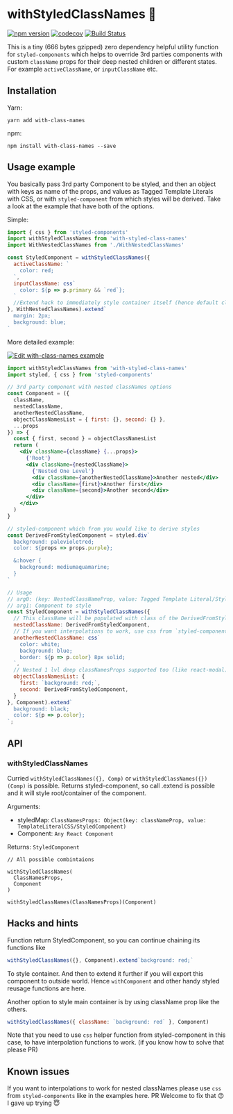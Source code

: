 # withStyledClassNames 🤡 
[![npm version](https://badge.fury.io/js/with-styled-class-names.svg)](https://badge.fury.io/js/with-styled-class-names) [![codecov](https://codecov.io/gh/RIP21/with-styled-class-names/branch/master/graph/badge.svg)](https://codecov.io/gh/RIP21/with-styled-class-names) [![Build Status](https://travis-ci.org/RIP21/with-styled-class-names.svg?branch=master)](https://travis-ci.org/RIP21/with-styled-class-names)

This is a tiny (666 bytes gzipped) zero dependency helpful utility function for `styled-components` which helps 
to override 3rd parties components with custom `className` props for their deep
nested children or different states. For example `activeClassName`, or 
`inputClassName` etc.

## Installation
Yarn:
```
yarn add with-class-names
```
npm:
```
npm install with-class-names --save
```

## Usage example

You basically pass 3rd party Component to be styled, and then an object with
keys as name of the props, and values as Tagged Template Literals with CSS, 
or with `styled-component` from which styles will be derived. 
Take a look at the example that have both of the options.

Simple: 
```jsx harmony
import { css } from 'styled-components'
import withStyledClassNames from 'with-styled-class-names'
import WithNestedClassNames from './WithNestedClassNames'

const StyledComponent = withStyledClassNames({
  activeClassName: `
    color: red;
  `,
  inputClassName: css`
    color: ${p => p.primary && `red`};
  `
  //Extend hack to immediately style container itself (hence default className prop)
}, WithNestedClassNames).extend`
  margin: 2px;
  background: blue;
`
```

More detailed example:

[![Edit with-class-names example](https://codesandbox.io/static/img/play-codesandbox.svg)](https://codesandbox.io/s/k9zzro0wm7)

```jsx harmony
import withStyledClassNames from 'with-styled-class-names'
import styled, { css } from 'styled-components'

// 3rd party component with nested classNames options
const Component = ({
  className,
  nestedClassName,
  anotherNestedClassName,
  objectClassNamesList = { first: {}, second: {} },
  ...props
}) => {
  const { first, second } = objectClassNamesList
  return (
    <div className={className} {...props}>
      {'Root'}
      <div className={nestedClassName}>
        {'Nested One Level'}
        <div className={anotherNestedClassName}>Another nested</div>
        <div className={first}>Another first</div>
        <div className={second}>Another second</div>
      </div>
    </div>
  )
}

// styled-component which from you would like to derive styles
const DerivedFromStyledComponent = styled.div`
  background: palevioletred;
  color: ${props => props.purple};

  &:hover {
    background: mediumaquamarine;
  }
`

// Usage 
// arg0: (key: NestedClassNameProp, value: Tagged Template Literal/StyledComponent)
// arg1: Component to style
const StyledComponent = withStyledClassNames({
  // This className will be populated with class of the DerivedFromStyledComponent  
  nestedClassName: DerivedFromStyledComponent,
  // If you want interpolations to work, use css from `styled-components` (PR welcome 😇)
  anotherNestedClassName: css`
    color: white;
    background: blue;
    border: ${p => p.color} 8px solid;
  `,
  // Nested 1 lvl deep classNamesProps supported too (like react-modal)
  objectClassNamesList: {
    first: `background: red;`,
    second: DerivedFromStyledComponent,
  }
}, Component).extend`
  background: black;
  color: ${p => p.color};
`;
```

## API

### withStyledClassNames
Curried `withStyledClassNames({}, Comp)` or `withStyledClassNames({})(Comp)` is possible.
Returns styled-component, so call .extend is possible and it will style root/container of the component.

Arguments:
 * styledMap: `ClassNamesProps: Object(key: classNameProp, value: TemplateLiteralCSS/StyledComponent)`   
 * Component: `Any React Component`  

Returns: `StyledComponent`
```
// All possible combintaions

withStyledClassNames(
  ClassNamesProps, 
  Component
)

withStyledClassNames(ClassNamesProps)(Component)
```

## Hacks and hints
Function return StyledComponent, so you can continue chaining its functions like
```jsx harmony
withStyledClassNames({}, Component).extend`background: red;`
```
To style container. And then to extend it further if you will export this component to outside world.
Hence `withComponent` and other handy styled reusage functions are here.

Another option to style main container is by using className prop like the others.
```jsx harmony
withStyledClassNames({ className: `background: red` }, Component)
```
Note that you need to use `css` helper function from styled-component in this case, to
have interpolation functions to work. (if you know how to solve that please PR)

## Known issues

If you want to interpolations to work for nested classNames please use `css` from 
`styled-components` like in the examples here. PR Welcome to fix that 😍
I gave up trying 😇
